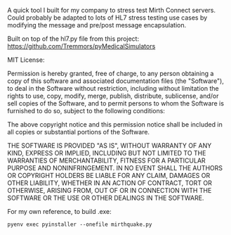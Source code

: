 A quick tool I built for my company to stress test Mirth Connect servers. Could probably be adapted to lots of HL7 stress testing use cases by modifying the message and pre/post message encapsulation.

Built on top of the hl7.py file from this project:
https://github.com/Tremmors/pyMedicalSimulators

MIT License:

Permission is hereby granted, free of charge, to any person obtaining a copy of this software and associated documentation files (the "Software"), to deal in the Software without restriction, including without limitation the rights to use, copy, modify, merge, publish, distribute, sublicense, and/or sell copies of the Software, and to permit persons to whom the Software is furnished to do so, subject to the following conditions:

The above copyright notice and this permission notice shall be included in all copies or substantial portions of the Software.

THE SOFTWARE IS PROVIDED "AS IS", WITHOUT WARRANTY OF ANY KIND, EXPRESS OR IMPLIED, INCLUDING BUT NOT LIMITED TO THE WARRANTIES OF MERCHANTABILITY, FITNESS FOR A PARTICULAR PURPOSE AND NONINFRINGEMENT. IN NO EVENT SHALL THE AUTHORS OR COPYRIGHT HOLDERS BE LIABLE FOR ANY CLAIM, DAMAGES OR OTHER LIABILITY, WHETHER IN AN ACTION OF CONTRACT, TORT OR OTHERWISE, ARISING FROM, OUT OF OR IN CONNECTION WITH THE SOFTWARE OR THE USE OR OTHER DEALINGS IN THE SOFTWARE.

For my own reference, to build .exe:

`pyenv exec pyinstaller --onefile mirthquake.py`
